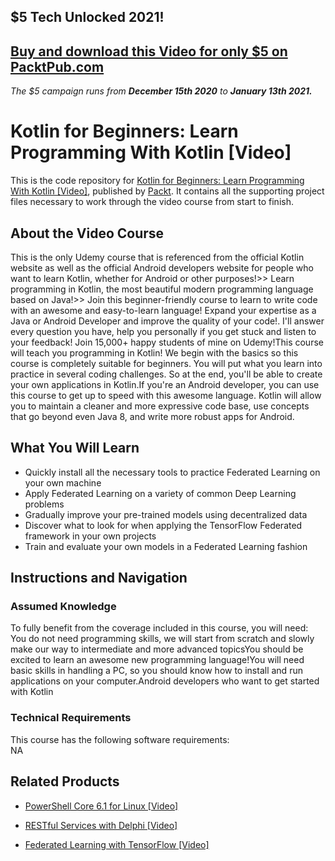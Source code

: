 ## $5 Tech Unlocked 2021!
[Buy and download this Video for only $5 on PacktPub.com](https://www.packtpub.com/product/kotlin-for-beginners-learn-programming-with-kotlin-video/9781788625944)
-----
*The $5 campaign         runs from __December 15th 2020__ to __January 13th 2021.__*

# Kotlin for Beginners: Learn Programming With Kotlin [Video]
This is the code repository for [Kotlin for Beginners: Learn Programming With Kotlin [Video]](https://www.packtpub.com/big-data-and-business-intelligence/federated-learning-tensorflow-video?utm_source=github&utm_medium=repository&utm_campaign=9781838823658), published by [Packt](https://www.packtpub.com/?utm_source=github). It contains all the supporting project files necessary to work through the video course from start to finish.
## About the Video Course
This is the only Udemy course that is referenced from the official Kotlin website as well as the official Android developers website for people who want to learn Kotlin, whether for Android or other purposes!>> Learn programming in Kotlin, the most beautiful modern programming language based on Java!>> Join this beginner-friendly course to learn to write code with an awesome and easy-to-learn language! Expand your expertise as a Java or Android Developer and improve the quality of your code!. I'll answer every question you have, help you personally if you get stuck and listen to your feedback! Join 15,000+ happy students of mine on Udemy!This course will teach you programming in Kotlin! We begin with the basics so this course is completely suitable for beginners. You will put what you learn into practice in several coding challenges. So at the end, you'll be able to create your own applications in Kotlin.If you're an Android developer, you can use this course to get up to speed with this awesome language. Kotlin will allow you to maintain a cleaner and more expressive code base, use concepts that go beyond even Java 8, and write more robust apps for Android.

<H2>What You Will Learn</H2>
<DIV class=book-info-will-learn-text>
<UL>
<LI>Quickly install all the necessary tools to practice Federated Learning on your own machine 
<LI>Apply Federated Learning on a variety of common Deep Learning problems 
<LI>Gradually improve your pre-trained models using decentralized data 
<LI>Discover what to look for when applying the TensorFlow Federated framework in your own projects 
<LI>Train and evaluate your own models in a Federated Learning fashion </LI></UL></DIV>

## Instructions and Navigation
### Assumed Knowledge
To fully benefit from the coverage included in this course, you will need:<br/>
You do not need programming skills, we will start from scratch and slowly make our way to intermediate and more advanced topicsYou should be excited to learn an awesome new programming language!You will need basic skills in handling a PC, so you should know how to install and run applications on your computer.Android developers who want to get started with Kotlin
### Technical Requirements
This course has the following software requirements:<br/>
NA

## Related Products
* [PowerShell Core 6.1 for Linux [Video]](https://www.packtpub.com/big-data-and-business-intelligence/federated-learning-tensorflow-video?utm_source=github&utm_medium=repository&utm_campaign=9781838823658)

* [RESTful Services with Delphi [Video]](https://www.packtpub.com/big-data-and-business-intelligence/federated-learning-tensorflow-video?utm_source=github&utm_medium=repository&utm_campaign=9781838823658)

* [Federated Learning with TensorFlow [Video]](https://www.packtpub.com/big-data-and-business-intelligence/federated-learning-tensorflow-video?utm_source=github&utm_medium=repository&utm_campaign=9781838823658)

